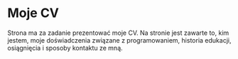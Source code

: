 # Moje CV
<p>
  Strona ma za zadanie prezentować moje CV. Na stronie jest zawarte to, kim jestem, moje doświadczenia związane z programowaniem, historia edukacji, osiągnięcia i sposoby kontaktu ze mną.
</p>
